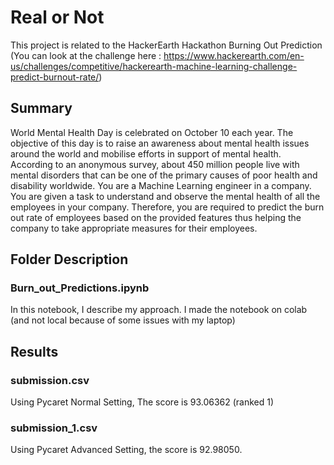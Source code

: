 # Real or Not

This project is related to the HackerEarth Hackathon Burning Out Prediction  (You can look at the challenge here : https://www.hackerearth.com/en-us/challenges/competitive/hackerearth-machine-learning-challenge-predict-burnout-rate/)

## Summary
World Mental Health Day is celebrated on October 10 each year. The objective of this day is to raise an awareness about mental health issues around the world and mobilise efforts in support of mental health. According to an anonymous survey, about 450 million people live with mental disorders that can be one of the primary causes of poor health and disability worldwide.
You are a Machine Learning engineer in a company. You are given a task to understand and observe the mental health of all the employees in your company. Therefore, you are required to predict the burn out rate of employees based on the provided features thus helping the company to take appropriate measures for their employees.

## Folder Description

### Burn_out_Predictions.ipynb
In this notebook, I describe my approach. 
I made the notebook on colab (and not local because of some issues with my laptop)

## Results

### submission.csv
Using Pycaret Normal Setting, The score is 93.06362 (ranked 1)

### submission_1.csv
Using Pycaret Advanced Setting, the score is 92.98050.

